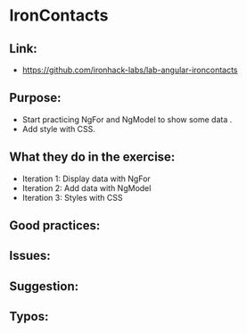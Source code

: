 # IronContacts

## Link:
 - https://github.com/ironhack-labs/lab-angular-ironcontacts

## Purpose:
 - Start practicing NgFor and NgModel to show some data .
 - Add style with CSS.

## What they do in the exercise:
 - Iteration 1: Display data with NgFor
 - Iteration 2: Add data with NgModel
 - Iteration 3: Styles with CSS

## Good practices:
 
## Issues:

## Suggestion:

## Typos:
